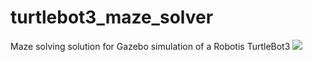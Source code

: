 # turtlebot3_maze_solver
Maze solving solution for Gazebo simulation of a Robotis TurtleBot3
[![](https://img.youtube.com/vi/AVBhoLvclL8/0.jpg)](https://www.youtube.com/watch?v=AVBhoLvclL8)


